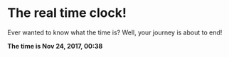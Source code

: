 # The real time clock!

Ever wanted to know what the time is? Well, your journey is about to end!

**The time is Nov 24, 2017, 00:38**